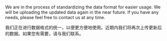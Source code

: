 We are in the process of standardizing the data format for easier usage. We will be uploading the updated data again in the near future. If you have any needs, please feel free to contact us at any time.

我们正在进行数据格式的统一，以便更方便地使用。近期内我们将再次上传更新后的数据。如果您有需要，请与我们联系。